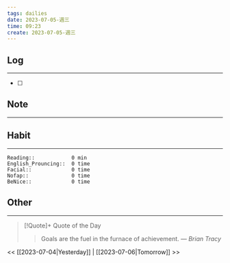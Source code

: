 ```yaml
---
tags: dailies  
date: 2023-07-05-週三
time: 09:23
create: 2023-07-05-週三
---
```


## Log
---
- [ ] 

## Note
---

## Habit
---
```
Reading::            0 min
English_Prouncing::  0 time
Facial::             0 time
Nofap::              0 time
BeNice::             0 time

```
## Other
---

> [!Quote]+ Quote of the Day
> > Goals are the fuel in the furnace of achievement.
> — <cite>Brian Tracy</cite>

<< [[2023-07-04|Yesterday]] | [[2023-07-06|Tomorrow]] >>